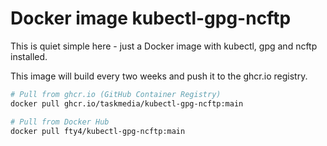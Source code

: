 # Docker image kubectl-gpg-ncftp

This is quiet simple here - just a Docker image with kubectl, gpg and ncftp installed.

This image will build every two weeks and push it to the ghcr.io registry.

```bash
# Pull from ghcr.io (GitHub Container Registry)
docker pull ghcr.io/taskmedia/kubectl-gpg-ncftp:main

# Pull from Docker Hub
docker pull fty4/kubectl-gpg-ncftp:main
```
